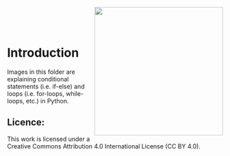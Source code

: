 <img src="https://www.icos-cp.eu/sites/default/files/2017-11/ICOS_CP_logo.png" width="300" align="right"/>
<br>
<br>
<br> 

# Introduction
Images in this folder are explaining conditional statements (i.e. if-else) and loops (i.e. for-loops, while-loops, etc.) in Python.


## Licence:
This work is licensed under a Creative Commons Attribution 4.0 International License (CC BY 4.0).
